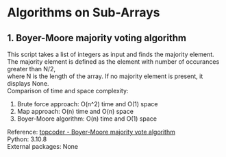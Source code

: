 # Algorithms on Sub-Arrays

## 1. Boyer-Moore majority voting algorithm

This script takes a list of integers as input and finds the majority element.  
The majority element is defined as the element with number of occurances greater than N/2,  
where N is the length of the array. If no majority element is present, it displays None.  
Comparison of time and space complexity:

1. Brute force approach: O(n^2) time and O(1) space
2. Map approach: O(n) time and O(n) space
3. Boyer-Moore algorithm: O(n) time and O(1) space

Reference: [topcoder - Boyer-Moore majority vote algorithm](https://www.topcoder.com/thrive/articles/boyer-moore-majority-vote-algorithm)  
Python: 3.10.8  
External packages: None
